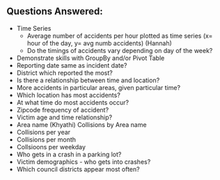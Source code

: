## Questions Answered:
- Time Series 
    - Average number of accidents per hour plotted as time series (x= hour of the day, y= avg numb accidents) (Hannah)
    - Do the timings of accidents vary depending on day of the week? 
- Demonstrate skills with GroupBy and/or Pivot Table 
- Reporting date same as incident date?
- District which reported the most?
- Is there a relationship between time and location?
- More accidents in particular areas, given particular time? 
- Which location has most accidents? 
- At what time do most accidents occur? 
- Zipcode frequency of accident? 
- Victim age and time relationship? 
- Area name (Khyathi)
Collisions by Area name 
- Collisions per year 
- Collisions per month 
- Collsioons per weekday 
- Who gets in a crash in a parking lot? 
- Victim demographics - who gets into crashes? 
- Which council districts appear most often? 

